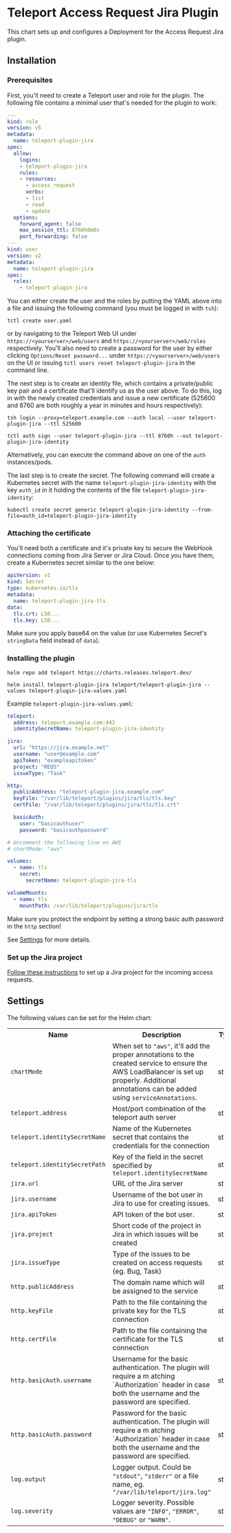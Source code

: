 # Teleport Access Request Jira Plugin

This chart sets up and configures a Deployment for the Access Request Jira plugin.

## Installation

### Prerequisites

First, you'll need to create a Teleport user and role for the plugin. The following file contains a minimal user that's needed for the plugin to work:

```yaml
---
kind: role
version: v5
metadata:
  name: teleport-plugin-jira
spec:
  allow:
    logins:
    - teleport-plugin-jira
    rules:
    - resources:
      - access_request
      verbs:
      - list
      - read
      - update
  options:
    forward_agent: false
    max_session_ttl: 8760h0m0s
    port_forwarding: false
---
kind: user
version: v2
metadata:
  name: teleport-plugin-jira
spec:
  roles:
    - teleport-plugin-jira
```

You can either create the user and the roles by putting the YAML above into a file and issuing the following command  (you must be logged in with `tsh`):

```
tctl create user.yaml
```

or by navigating to the Teleport Web UI under `https://<yourserver>/web/users` and `https://<yourserver>/web/roles` respectively. You'll also need to create a password for the user by either clicking `Options/Reset password...` under `https://<yourserver>/web/users` on the UI or issuing `tctl users reset teleport-plugin-jira` in the command line.

The next step is to create an identity file, which contains a private/public key pair and a certificate that'll identify us as the user above. To do this, log in with the newly created credentials and issue a new certificate (525600 and 8760 are both roughly a year in minutes and hours respectively):

```
tsh login --proxy=teleport.example.com --auth local --user teleport-plugin-jira --ttl 525600
```

```
tctl auth sign --user teleport-plugin-jira --ttl 8760h --out teleport-plugin-jira-identity
```

Alternatively, you can execute the command above on one of the `auth` instances/pods.

The last step is to create the secret. The following command will create a Kubernetes secret with the name `teleport-plugin-jira-identity` with the key `auth_id` in it holding the contents of the file `teleport-plugin-jira-identity`:

```
kubectl create secret generic teleport-plugin-jira-identity --from-file=auth_id=teleport-plugin-jira-identity
```

### Attaching the certificate

You'll need both a certificate and it's private key to secure the WebHook connections coming from Jira Server or Jira Cloud. Once you have them, create a Kubernetes secret similar to the one below:

```yaml
apiVersion: v1
kind: Secret
type: kubernetes.io/tls
metadata:
  name: teleport-plugin-jira-tls
data:
  tls.crt: LS0...
  tls.key: LS0...
```

Make sure you apply base64 on the value (or use Kubernetes Secret's `stringData` field instead of `data`).

### Installing the plugin

```
helm repo add teleport https://charts.releases.teleport.dev/
```

```shell
helm install teleport-plugin-jira teleport/teleport-plugin-jira --values teleport-plugin-jira-values.yaml
```

Example `teleport-plugin-jira-values.yaml`:

```yaml
teleport:
  address: teleport.example.com:443
  identitySecretName: teleport-plugin-jira-identity

jira:
  url: "https://jira.example.net"
  username: "user@example.com"
  apiToken: "exampleapitoken"
  project: "REQS"
  issueType: "Task"

http:
  publicAddress: "teleport-plugin-jira.example.com"
  keyFile: "/var/lib/teleport/plugins/jira/tls/tls.key"
  certFile: "/var/lib/teleport/plugins/jira/tls/tls.crt"

  basicAuth:
    user: "basicauthuser"
    password: "basicauthpassword"

# Uncomment the following line on AWS
# chartMode: "aws"

volumes:
  - name: tls
    secret:
      secretName: teleport-plugin-jira-tls

volumeMounts:
  - name: tls
    mountPath: /var/lib/teleport/plugins/jira/tls
```

Make sure you protect the endpoint by setting a strong basic auth password in the `http` section!

See [Settings](#settings) for more details.

### Set up the Jira project

[Follow these instructions](https://goteleport.com/docs/enterprise/workflow/ssh-approval-jira-cloud/#setting-up-your-jira-project) to set up a Jira project for the incoming access requests.

## Settings

The following values can be set for the Helm chart:

<table>
  <tr>
    <th>Name</th>
    <th>Description</th>
    <th>Type</th>
    <th>Default</th>
    <th>Required</th>
  </tr>

  <tr>
    <td><code>chartMode</code></td>
    <td>
      When set to <code>"aws"</code>, it'll add the proper annotations to the created service
      to ensure the AWS LoadBalancer is set up properly. Additional annotations can be added
      using <code>serviceAnnotations</code>.
    </td>
    <td>string</td>
    <td><code>""</code></td>
    <td>no</td>
  </tr>

  <tr>
    <td><code>teleport.address</code></td>
    <td>Host/port combination of the teleport auth server</td>
    <td>string</td>
    <td><code>""</code></td>
    <td>yes</td>
  </tr>
  <tr>
    <td><code>teleport.identitySecretName</code></td>
    <td>Name of the Kubernetes secret that contains the credentials for the connection</td>
    <td>string</td>
    <td><code>""</code></td>
    <td>yes</td>
  </tr>
  <tr>
    <td><code>teleport.identitySecretPath</code></td>
    <td>Key of the field in the secret specified by <code>teleport.identitySecretName</code></td>
    <td>string</td>
    <td><code>"auth_id"</code></td>
    <td>yes</td>
  </tr>

  <tr>
    <td><code>jira.url</code></td>
    <td>URL of the Jira server</td>
    <td>string</td>
    <td><code>""</code></td>
    <td>yes</td>
  </tr>
  <tr>
    <td><code>jira.username</code></td>
    <td>Username of the bot user in Jira to use for creating issues.</td>
    <td>string</td>
    <td><code>""</code></td>
    <td>yes</td>
  </tr>
  <tr>
    <td><code>jira.apiToken</code></td>
    <td>API token of the bot user.</td>
    <td>string</td>
    <td><code>""</code></td>
    <td>yes</td>
  </tr>
  <tr>
    <td><code>jira.project</code></td>
    <td>Short code of the project in Jira in which issues will be created</td>
    <td>string</td>
    <td><code>""</code></td>
    <td>yes</td>
  </tr>
  <tr>
    <td><code>jira.issueType</code></td>
    <td>Type of the issues to be created on access requests (eg. Bug, Task)</td>
    <td>string</td>
    <td><code>"Task"</code></td>
    <td>no</td>
  </tr>

  <tr>
    <td><code>http.publicAddress</code></td>
    <td>The domain name which will be assigned to the service</td>
    <td>string</td>
    <td><code>""</code></td>
    <td>yes</td>
  </tr>
  <tr>
    <td><code>http.keyFile</code></td>
    <td>Path to the file containing the private key for the TLS connection</td>
    <td>string</td>
    <td><code>""</code></td>
    <td>yes</td>
  </tr>
  <tr>
    <td><code>http.certFile</code></td>
    <td>Path to the file containing the certificate for the TLS connection</td>
    <td>string</td>
    <td><code>""</code></td>
    <td>yes</td>
  </tr>

  <tr>
    <td><code>http.basicAuth.username</code></td>
    <td>Username for the basic authentication. The plugin will require a m atching `Authorization` header in case both the username and the password are specified.</td>
    <td>string</td>
    <td><code>""</code></td>
    <td>no</td>
  </tr>
  <tr>
    <td><code>http.basicAuth.password</code></td>
    <td>Password for the basic authentication. The plugin will require a m atching `Authorization` header in case both the username and the password are specified.</td>
    <td>string</td>
    <td><code>""</code></td>
    <td>no</td>
  </tr>

  <tr>
    <td><code>log.output</code></td>
    <td>
      Logger output. Could be <code>"stdout"</code>, <code>"stderr"</code> or a file name,
      eg. <code>"/var/lib/teleport/jira.log"</code>
    </td>
    <td>string</td>
    <td><code>"stdout"</code></td>
  </tr>
  <tr>
    <td><code>log.severity</code></td>
    <td>
      Logger severity. Possible values are <code>"INFO"</code>, <code>"ERROR"</code>,
      <code>"DEBUG"</code> or <code>"WARN"</code>.
    </td>
    <td>string</td>
    <td><code>"INFO"</code></td>
  </tr>
</table>
